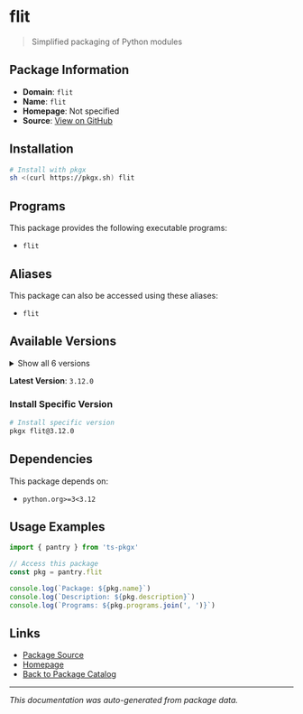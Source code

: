 # flit

> Simplified packaging of Python modules

## Package Information

- **Domain**: `flit`
- **Name**: `flit`
- **Homepage**: Not specified
- **Source**: [View on GitHub](https://github.com/pkgxdev/pantry/tree/main/projects/flit.pypa.io/package.yml)

## Installation

```bash
# Install with pkgx
sh <(curl https://pkgx.sh) flit
```

## Programs

This package provides the following executable programs:

- `flit`

## Aliases

This package can also be accessed using these aliases:

- `flit`

## Available Versions

<details>
<summary>Show all 6 versions</summary>

- `3.12.0`, `3.11.0`, `3.10.1`, `3.10.0`, `3.9.0`
- `3.8.0`

</details>

**Latest Version**: `3.12.0`

### Install Specific Version

```bash
# Install specific version
pkgx flit@3.12.0
```

## Dependencies

This package depends on:

- `python.org>=3<3.12`

## Usage Examples

```typescript
import { pantry } from 'ts-pkgx'

// Access this package
const pkg = pantry.flit

console.log(`Package: ${pkg.name}`)
console.log(`Description: ${pkg.description}`)
console.log(`Programs: ${pkg.programs.join(', ')}`)
```

## Links

- [Package Source](https://github.com/pkgxdev/pantry/tree/main/projects/flit.pypa.io/package.yml)
- [Homepage](#)
- [Back to Package Catalog](../package-catalog.md)

---

*This documentation was auto-generated from package data.*
